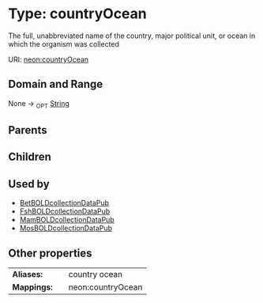 
# Type: countryOcean


The full, unabbreviated name of the country, major political unit, or ocean in which the organism was collected

URI: [neon:countryOcean](https://data.neonscience.org/countryOcean)


## Domain and Range

None ->  <sub>OPT</sub> [String](types/String.md)

## Parents


## Children


## Used by

 * [BetBOLDcollectionDataPub](BetBOLDcollectionDataPub.md)
 * [FshBOLDcollectionDataPub](FshBOLDcollectionDataPub.md)
 * [MamBOLDcollectionDataPub](MamBOLDcollectionDataPub.md)
 * [MosBOLDcollectionDataPub](MosBOLDcollectionDataPub.md)

## Other properties

|  |  |  |
| --- | --- | --- |
| **Aliases:** | | country ocean |
| **Mappings:** | | neon:countryOcean |

